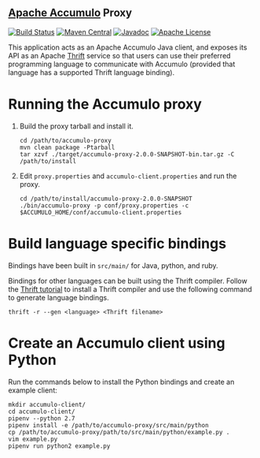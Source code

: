 <!--
Licensed to the Apache Software Foundation (ASF) under one or more
contributor license agreements.  See the NOTICE file distributed with
this work for additional information regarding copyright ownership.
The ASF licenses this file to You under the Apache License, Version 2.0
(the "License"); you may not use this file except in compliance with
the License.  You may obtain a copy of the License at

    http://www.apache.org/licenses/LICENSE-2.0

Unless required by applicable law or agreed to in writing, software
distributed under the License is distributed on an "AS IS" BASIS,
WITHOUT WARRANTIES OR CONDITIONS OF ANY KIND, either express or implied.
See the License for the specific language governing permissions and
limitations under the License.
-->

[Apache Accumulo][accumulo] Proxy
--
[![Build Status][ti]][tl] [![Maven Central][mi]][ml] [![Javadoc][ji]][jl] [![Apache License][li]][ll]

This application acts as an Apache Accumulo Java client, and exposes its API as
an Apache [Thrift] service so that users can use their preferred programming
language to communicate with Accumulo (provided that language has a supported
Thrift language binding).

# Running the Accumulo proxy

1. Build the proxy tarball and install it.

    ```
    cd /path/to/accumulo-proxy
    mvn clean package -Ptarball
    tar xzvf ./target/accumulo-proxy-2.0.0-SNAPSHOT-bin.tar.gz -C /path/to/install
    ```

2. Edit `proxy.properties` and `accumulo-client.properties` and run the proxy.

    ```
    cd /path/to/install/accumulo-proxy-2.0.0-SNAPSHOT
    ./bin/accumulo-proxy -p conf/proxy.properties -c $ACCUMULO_HOME/conf/accumulo-client.properties
    ```

# Build language specific bindings

Bindings have been built in `src/main/` for Java, python, and ruby.

Bindings for other languages can be built using the Thrift compiler. Follow the [Thrift tutorial]
to install a Thrift compiler and use the following command to generate language bindings.

```
thrift -r --gen <language> <Thrift filename>
```

# Create an Accumulo client using Python

Run the commands below to install the Python bindings and create an example client:

```
mkdir accumulo-client/
cd accumulo-client/
pipenv --python 2.7
pipenv install -e /path/to/accumulo-proxy/src/main/python
cp /path/to/accumulo-proxy/path/to/src/main/python/example.py .
vim example.py
pipenv run python2 example.py
```

[accumulo]: https://accumulo.apache.org
[Thrift]: https://thrift.apache.org
[Thrift tutorial]: https://thrift.apache.org/tutorial/
[li]: https://img.shields.io/badge/license-ASL-blue.svg
[ll]: https://www.apache.org/licenses/LICENSE-2.0
[mi]: https://maven-badges.herokuapp.com/maven-central/org.apache.accumulo/accumulo-proxy/badge.svg
[ml]: https://maven-badges.herokuapp.com/maven-central/org.apache.accumulo/accumulo-proxy/
[ji]: https://www.javadoc.io/badge/org.apache.accumulo/accumulo-proxy.svg
[jl]: https://www.javadoc.io/doc/org.apache.accumulo/accumulo-proxy
[ti]: https://travis-ci.org/apache/accumulo-proxy.svg?branch=master
[tl]: https://travis-ci.org/apache/accumulo-proxy
